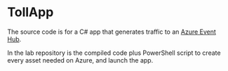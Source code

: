 # TollApp
The source code is for a C# app that generates traffic to an [Azure Event Hub][1].

In the lab repository is the compiled code plus PowerShell script to create every asset needed on Azure, and launch the app.

[1]: http://msdn.microsoft.com/en-us/library/azure/dn836025.aspx "Azure Event Hub documentation hub"

